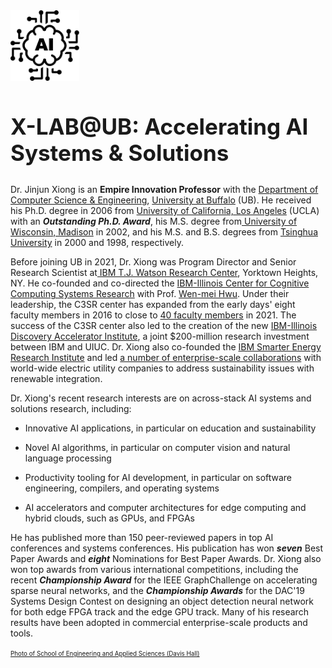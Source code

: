 <div class="row">
<div class="col-sm-12 col-md-12 col-lg-12 text-center">
    <img width="110" src="./img/ai.svg" alt="X-Lab Logo" title="X-Lab@UB" class="d-inline img-fluid" />
</div>
</div>

<div class="row mb-25">
    <div class="col-sm-12 col-md-12 col-lg-12" style="padding-left: 0; padding-right: 0;">
    <div class="title-block">
        <h2 style="font-size: 35px;">X-LAB@UB: Accelerating AI Systems & Solutions</h2>
        <!-- <div class="owl-carousel text-rotation">
        <div class="item">
            <div class="sp-subtitle">Web Designer</div>
        </div>
        <div class="item">
            <div class="sp-subtitle">Frontend-developer</div>
        </div>
        </div> -->
    </div>
    </div>
</div>

<div class="row text-left">
    <div class="col-sm-12 col-md-12 col-lg-12" style="padding-left: 0; padding-right: 0;">
    <p><span> Dr. Jinjun Xiong is an </span><span><strong>Empire Innovation Professor</strong></span><span> with the </span><span><a href="https://engineering.buffalo.edu/computer-science-engineering.html" target="_blank">Department of Computer Science &amp; Engineering</a></span><span>, </span><span><a href="https://www.buffalo.edu/" target="_blank">University at Buffalo</a></span><span> (UB). He received his Ph.D. degree in 2006 from </span><span><a href="https://www.ucla.edu/" target="_blank">University of California, Los Angeles</a></span><span> (UCLA) with an </span><span><em><strong>Outstanding Ph.D. Award</strong></em></span><span>, his M.S. degree from</span><span><a href="https://www.wisc.edu/" target="_blank"> University of Wisconsin, Madison</a></span><span> in 2002, and his M.S. and B.S. degrees from </span><span><a href="https://www.tsinghua.edu.cn/en/index.htm" target="_blank">Tsinghua University</a></span><span> in 2000 and 1998, respectively.</span></p>
    <p><span>Before joining UB in 2021, Dr. Xiong was Program Director and Senior Research Scientist at</span><span><a href="https://research.ibm.com/labs/watson/" target="_blank"> IBM T.J. Watson Research Center</a></span><span>, Yorktown Heights, NY.  He co-founded and co-directed the </span><span><a href="https://c3sr.com/" target="_blank">IBM-Illinois Center for Cognitive Computing Systems Research</a></span><span> with Prof. </span><span><a href="https://ece.illinois.edu/about/directory/faculty/w-hwu" target="_blank">Wen-mei Hwu</a></span><span>. Under their leadership, the C3SR center has expanded from the early days' eight faculty members in 2016 to close to </span><span><a href="https://c3sr.com/participants/" target="_blank">40 faculty members</a></span><span> in 2021. The success of the C3SR center also led to the creation of the new </span><span><a href="https://newsroom.ibm.com/2021-05-26-IBM-and-the-University-of-Illinois-Urbana-Champaign-Plan-to-Launch-New-Discovery-Accelerator-Institute" target="_blank">IBM-Illinois Discovery Accelerator Institute</a></span><span>, a joint $200-million research investment between IBM and UIUC. Dr. Xiong also co-founded the </span><span><a href="https://www.ibm.com/news/ca/en/2012/10/25/s758316t94841i91.html" target="_blank">IBM Smarter Energy Research Institute</a></span><span> and led </span><span><a href="https://www.youtube.com/watch?v=hlfxOlkeL-M" target="_blank">a number of enterprise-scale collaborations</a></span><span> with world-wide electric utility companies to address sustainability issues with renewable integration. </span></p>
    <p><span>Dr. Xiong's recent research interests are on across-stack AI systems and solutions research, including:</span></p>
    <ul><li><p><span>Innovative AI applications, in particular on education and sustainability</span></p></li><li><p><span>Novel AI algorithms, in particular on computer vision and natural language processing</span></p></li><li><p><span>Productivity tooling for AI development, in particular on software engineering, compilers, and operating systems</span></p></li><li><p><span>AI accelerators and computer architectures for edge computing and hybrid clouds, such as </span><span> GPUs, and FPGAs</span></p></li></ul>
    <p><span>He has published more than 150 peer-reviewed papers in top AI conferences and systems conferences. His publication has won </span><span><em><strong>seven</strong></em></span><span> Best Paper Awards and </span><span><em><strong>eight</strong></em></span><span> Nominations for Best Paper Awards. Dr. Xiong also won top awards from various international competitions, including the recent </span><span><em><strong>Championship Award</strong></em></span><span> for the IEEE GraphChallenge on accelerating sparse neural networks, and the </span><span><em><strong>Championship Awards</strong></em></span><span> for the DAC'19 Systems Design Contest on designing an object detection neural network for both edge FPGA track and the edge GPU track. </span><span>Many of his research results have been adopted in commercial enterprise-scale products and tools.</span></p>
    </div>
</div>

<div class="row mt-3">
    <div class="col">
        <a class="lightbox float-md-end" title="School of Engineering and Applied Sciences (Davis Hall)" href="./img/davis-hall.jpg" style="font-size: .7em;">Photo of School of Engineering and Applied Sciences (Davis Hall)</a>
    </div>
</div>